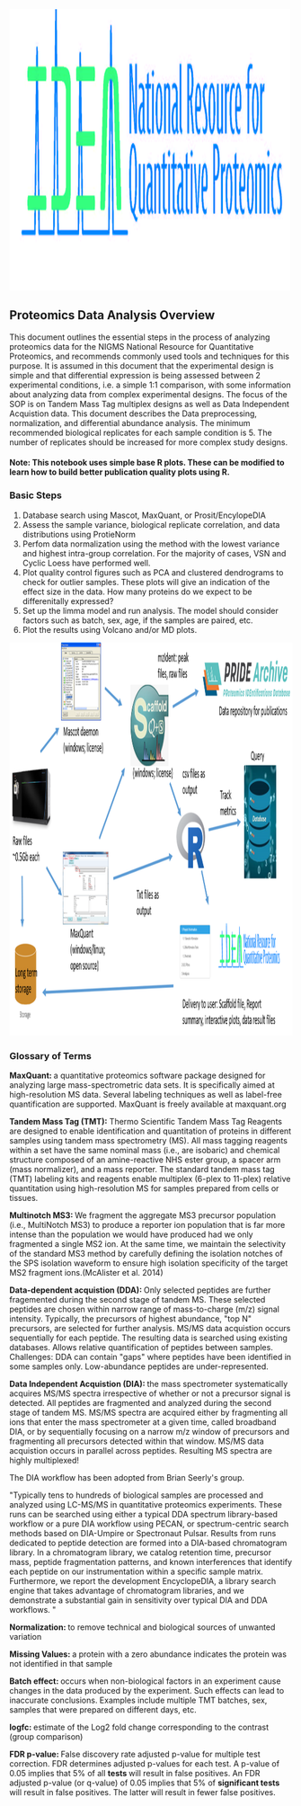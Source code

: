<img src ="images/Logo.jpg" alt ="nf-core" width="500" height="500">

## Proteomics Data Analysis Overview

This document outlines the essential steps in the process of analyzing proteomics data for the NIGMS National Resource for Quantitative Proteomics, and recommends commonly used tools and techniques for this purpose. It is assumed in this document that the experimental design is simple and that differential expression is being assessed between 2 experimental conditions, i.e. a simple 1:1 comparison, with some information about analyzing data from complex experimental designs. The focus of the SOP is on Tandem Mass Tag multiplex designs as well as Data Independent Acquistion data. This document describes the Data preprocessing, normalization, and differential abundance analysis. The minimum recommended biological replicates for each sample condition is 5. The number of replicates should be increased for more complex study designs.  

#### Note: This notebook uses simple base R plots. These can be modified to learn how to build better publication quality plots using R.

### Basic Steps 
1. Database search using Mascot, MaxQuant, or Prosit/EncylopeDIA
2. Assess the sample variance, biological replicate correlation, and data distributions using ProtieNorm
3. Perfom data normalization using the method with the lowest variance and highest intra-group correlation. For the majority of cases, VSN and Cyclic Loess have performed well. 
4. Plot quality control figures such as PCA and clustered dendrograms to check for outlier samples. These plots will give an indication of the effect size in the data. How many proteins do we expect to be differenitally expressed? 
5. Set up the limma model and run analysis. The model should consider factors such as batch, sex, age, if the samples are paired, etc. 
6. Plot the results using Volcano and/or MD plots. 

<img src ="images/WorkFlow_figure.png" alt="workflow" width="700" height = "700">

### Glossary of Terms


<b> MaxQuant: </b> a quantitative proteomics software package designed for analyzing large mass-spectrometric data sets. It is specifically aimed at high-resolution MS data. Several labeling techniques as well as label-free quantification are supported. MaxQuant is freely available at maxquant.org

<b> Tandem Mass Tag (TMT):</b> Thermo Scientific Tandem Mass Tag Reagents are designed to enable identification and quantitation of proteins in different samples using tandem mass spectrometry (MS). All mass tagging reagents within a set have the same nominal mass (i.e., are isobaric) and chemical structure composed of an amine-reactive NHS ester group, a spacer arm (mass normalizer), and a mass reporter. The standard tandem mass tag (TMT) labeling kits and reagents enable multiplex (6-plex to 11-plex) relative quantitation using high-resolution MS for samples prepared from cells or tissues.

<b> Multinotch MS3: </b> We fragment the aggregate MS3 precursor population (i.e., MultiNotch MS3) to produce a reporter ion population that is far more intense than the population we would have produced had we only fragmented a single MS2 ion. At the same time, we maintain the selectivity of the standard MS3 method by carefully defining the isolation notches of the SPS isolation waveform to ensure high isolation specificity of the target MS2 fragment ions.(McAlister et al. 2014)

<b> Data-dependent acquistion (DDA): </b> Only selected peptides are further fragemented during the second stage of tandem MS. These selected peptides are chosen within narrow range of mass-to-charge (m/z) signal intensity. Typically, the precursors of highest abundance, "top N" precursors, are selected for further analysis. MS/MS data acquistion occurs sequentially for each peptide. The resulting data is searched using existing databases. Allows relative quantification of peptides between samples. Challenges: DDA can contain "gaps" where peptides have been identified in some samples only. Low-abundance peptides are under-represented. 

<b> Data Independent Acquistion (DIA): </b> the mass spectrometer systematically acquires MS/MS spectra irrespective of whether or not a precursor signal is detected. All peptides are fragmented and analyzed during the second stage of tandem MS. MS/MS spectra are acquired either by fragmenting all ions that enter the mass spectrometer at a given time, called broadband DIA, or by sequentially focusing on a narrow m/z window of precursors and fragmenting all precursors detected within that window. MS/MS data acquistion occurs in parallel across peptides. Resulting MS spectra are highly multiplexed!  

The DIA workflow has been adopted from Brian Seerly's group. 

"Typically tens to hundreds of biological samples are processed and analyzed using LC-MS/MS in quantitative proteomics experiments.  These runs can be searched using either a typical DDA spectrum library-based workflow or a pure DIA workflow using PECAN, or spectrum-centric search methods based on DIA-Umpire or Spectronaut Pulsar. Results from runs dedicated to peptide detection are formed into a DIA-based chromatogram library. In a chromatogram library, we catalog retention time, precursor mass, peptide fragmentation patterns, and known interferences that identify each peptide on our instrumentation within a specific sample matrix. Furthermore, we report the development EncyclopeDIA, a library search engine that takes advantage of chromatogram libraries, and we demonstrate a substantial gain in sensitivity over typical DIA and DDA workflows. "


<b> Normalization: </b> to remove technical and biological sources of unwanted variation

<b> Missing Values: </b> a protein with a zero abundance indicates the protein was not identified in that sample 

<b> Batch effect: </b> occurs when non-biological factors in an experiment cause changes in the data produced by the experiment. Such effects can lead to inaccurate conclusions. Examples include multiple TMT batches, sex, samples that were prepared on different days, etc. 

<b> logfc: </b> estimate of the Log2 fold change corresponding to the contrast (group comparison)

<b> FDR p-value: </b> False discovery rate adjusted p-value for multiple test correction. FDR determines adjusted p-values for each test. A p-value of 0.05 implies that 5% of all <b> tests </b> will result in false positives. An FDR adjusted p-value (or q-value) of 0.05 implies that 5% of <b> significant tests </b> will result in false positives. The latter will result in fewer false positives.